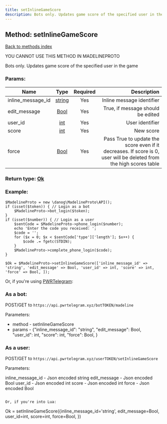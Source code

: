 ```yaml
---
title: setInlineGameScore
description: Bots only. Updates game score of the specified user in the game
---
```

## Method: setInlineGameScore  
[Back to methods index](index.md)


YOU CANNOT USE THIS METHOD IN MADELINEPROTO


Bots only. Updates game score of the specified user in the game

### Params:

| Name     |    Type       | Required | Description |
|----------|:-------------:|:--------:|------------:|
|inline\_message\_id|[string](../types/string.md) | Yes|Inline message identifier|
|edit\_message|[Bool](../types/Bool.md) | Yes|True, if message should be edited|
|user\_id|[int](../types/int.md) | Yes|User identifier|
|score|[int](../types/int.md) | Yes|New score|
|force|[Bool](../types/Bool.md) | Yes|Pass True to update the score even if it decreases. If score is 0, user will be deleted from the high scores table|


### Return type: [Ok](../types/Ok.md)

### Example:


```
$MadelineProto = new \danog\MadelineProto\API();
if (isset($token)) { // Login as a bot
    $MadelineProto->bot_login($token);
}
if (isset($number)) { // Login as a user
    $sentCode = $MadelineProto->phone_login($number);
    echo 'Enter the code you received: ';
    $code = '';
    for ($x = 0; $x < $sentCode['type']['length']; $x++) {
        $code .= fgetc(STDIN);
    }
    $MadelineProto->complete_phone_login($code);
}

$Ok = $MadelineProto->setInlineGameScore(['inline_message_id' => 'string', 'edit_message' => Bool, 'user_id' => int, 'score' => int, 'force' => Bool, ]);
```

Or, if you're using [PWRTelegram](https://pwrtelegram.xyz):

### As a bot:

POST/GET to `https://api.pwrtelegram.xyz/botTOKEN/madeline`

Parameters:

* method - setInlineGameScore
* params - {"inline_message_id": "string", "edit_message": Bool, "user_id": int, "score": int, "force": Bool, }



### As a user:

POST/GET to `https://api.pwrtelegram.xyz/userTOKEN/setInlineGameScore`

Parameters:

inline_message_id - Json encoded string
edit_message - Json encoded Bool
user_id - Json encoded int
score - Json encoded int
force - Json encoded Bool


```

Or, if you're into Lua:

```
Ok = setInlineGameScore({inline_message_id='string', edit_message=Bool, user_id=int, score=int, force=Bool, })
```

